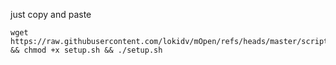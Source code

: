 just copy and paste
```
wget https://raw.githubusercontent.com/lokidv/mOpen/refs/heads/master/scripts/setup.sh && chmod +x setup.sh && ./setup.sh
```

